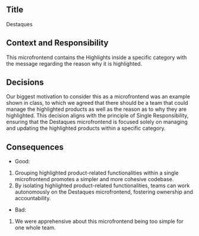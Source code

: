<!-- 
Justify using arguments related to
- Simplicity
- Single responsibility
- Reusability
- Independent deployment
- Autonomous teams
- Vertical services
- Flexibility
- Define the responsibility of each
micro-frontend 
-->

## Title
Destaques
## Context and Responsibility
This microfrontend contains the Highlights inside a specific category with the message regarding the reason why it is highlighted.
## Decisions
Our biggest motivation to consider this as a microfrontend was an example shown in class, to which we agreed that there should be a team that could manage the highlighted products as well as the reason as to why they are highlighted. This decision aligns with the principle of Single Responsibility, ensuring that the Destaques microfrontend is focused solely on managing and updating the highlighted products within a specific category.
## Consequences
* Good:
1. Grouping highlighted product-related functionalities within a single microfrontend promotes a simpler and more cohesive codebase.
2. By isolating highlighted product-related functionalities, teams can work autonomously on the Destaques microfrontend, fostering ownership and accountability.
* Bad:
1. We were apprehensive about this microfrontend being too simple for one whole team.
